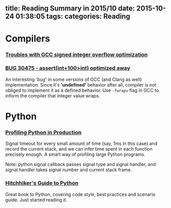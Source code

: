 title: Reading Summary in 2015/10
date: 2015-10-24 01:38:05
tags:
categories: Reading
---

# Compilers

### [Troubles with GCC signed integer overflow optimization](http://thiemonagel.de/2010/01/signed-integer-overflow/)

### [BUG 30475 - assert(int+100>int) optimized away](https://gcc.gnu.org/bugzilla/show_bug.cgi?id=30475)

An interesting 'bug' in some versions of GCC (and Clang as well) implementation. Since it's __'undefined'__ behavior after all, compiler is not obliged to implement it as a defined behavior. Use ```-fwrapv``` flag in GCC to inform the compiler that integer value wraps.


# Python

### [Profiling Python in Production](https://nylas.com/blog/performance)

Signal timeout for every small amount of time (say, 1ms in this case) and record the current stack, and we can infer time spent in each function precisely enough. A smart way of profiling large Python programs.

Note: python signal callback passes signal type and signal handler, and signal handler takes signal number and current stack frame.


### [Hitchhiker's Guide to Python](http://docs.python-guide.org/en/latest/)

Great book to Python, covering code style, best practices and scenario guide. Just started reading it.
